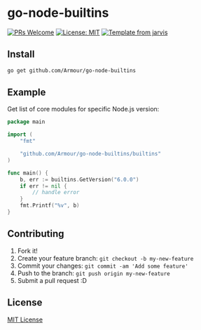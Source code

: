 # go-node-builtins

[![PRs Welcome](https://img.shields.io/badge/PRs-welcome-brightgreen.svg?style=flat)](http://makeapullrequest.com)
[![License: MIT](https://img.shields.io/badge/License-MIT-blue.svg)](https://opensource.org/licenses/MIT)
[![Template from jarvis](https://img.shields.io/badge/Hi-Jarvis-ff69b4.svg)](https://github.com/Armour/Jarvis)

## Install

```bash
go get github.com/Armour/go-node-builtins
```

## Example

Get list of core modules for specific Node.js version:

```go
package main

import (
	"fmt"

	"github.com/Armour/go-node-builtins/builtins"
)

func main() {
	b, err := builtins.GetVersion("6.0.0")
	if err != nil {
		// handle error
	}
	fmt.Printf("%v", b)
}
```

## Contributing

1. Fork it!
1. Create your feature branch: `git checkout -b my-new-feature`
1. Commit your changes: `git commit -am 'Add some feature'`
1. Push to the branch: `git push origin my-new-feature`
1. Submit a pull request :D

## License

[MIT License](https://github.com/Armour/go-node-builtins/blob/master/LICENSE)
